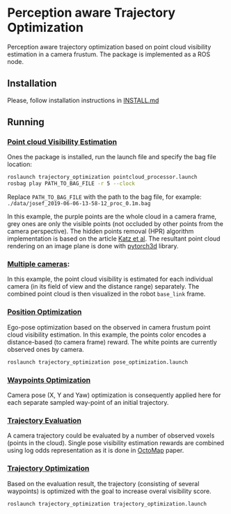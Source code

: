 # Perception aware Trajectory Optimization

Perception aware trajectory optimization based on point cloud visibility estimation in a camera frustum.
The package is implemented as a ROS node.

## Installation

Please, follow installation instructions in
[INSTALL.md](https://github.com/RuslanAgishev/trajectory_optimization/blob/master/INSTALL.md)

## Running

### [Point cloud Visibility Estimation](https://drive.google.com/file/d/1j3NtcWiOojq-NkHknruYHk_7x7LbtXsm/view?usp=sharing)

Ones the package is installed, run the launch file and specify the bag file location:
```bash
roslaunch trajectory_optimization pointcloud_processor.launch
rosbag play PATH_TO_BAG_FILE -r 5 --clock
```
Replace `PATH_TO_BAG_FILE` with the path to the bag file, for example: `./data/josef_2019-06-06-13-58-12_proc_0.1m.bag`

In this example, the purple points are the whole cloud in a camera frame,
grey ones are only the visible points (not occluded by other points from the camera perspective).
The hidden points removal (HPR) algorithm implementation is based on the article
[Katz et al](http://www.weizmann.ac.il/math/ronen/sites/math.ronen/files/uploads/katz_tal_basri_-_direct_visibility_of_point_sets.pdf
).
The resultant point cloud rendering on an image plane is done with
[pytorch3d](https://github.com/facebookresearch/pytorch3d) library.

### [Multiple cameras](https://drive.google.com/file/d/10ed_a7JW9E1fsrtesJ3F1FO1agKJ7EDH/view?usp=sharing):

In this example, the point cloud visibility is estimated for each individual camera
(in its field of view and the distance range) separately.
The combined point cloud is then visualized in the robot `base_link` frame.

### [Position Optimization](https://drive.google.com/file/d/1JBW1lwzy-bEU_I2unc25aM3VQTEpTEUE/view?usp=sharing)

Ego-pose optimization based on the observed in camera frustum point cloud visibility estimation.
In this example, the points color encodes a distance-based (to camera frame) reward.
The white points are currently observed ones by camera.

```bash
roslaunch trajectory_optimization pose_optimization.launch
```

### [Waypoints Optimization](https://drive.google.com/file/d/1yLcElhswuukWD0RUEK6iLHhzcMxGoInF/view?usp=sharing)

Camera pose (X, Y and Yaw) optimization is consequently applied here for each separate sampled way-point
of an initial trajectory.

### [Trajectory Evaluation](https://drive.google.com/file/d/1TkLRbUYYTPlkkFsKNxl3o1gNMVLIyEdf/view?usp=sharing)

A camera trajectory could be evaluated by a number of observed voxels (points in the cloud).
Single pose visibility estimation rewards are combined using log odds representation as it
is done in [OctoMap](https://www.researchgate.net/publication/235008236_OctoMap_A_Probabilistic_Flexible_and_Compact_3D_Map_Representation_for_Robotic_Systems) paper.

### [Trajectory Optimization](https://drive.google.com/file/d/1M8qhfOlevQwYUBNZlvqMBp2cEoIcOqCL/view?usp=sharing)

Based on the evaluation result, the trajectory (consisting of several waypoints)
is optimized with the goal to increase overal visibility score.

```bash
roslaunch trajectory_optimization trajectory_optimization.launch
```
